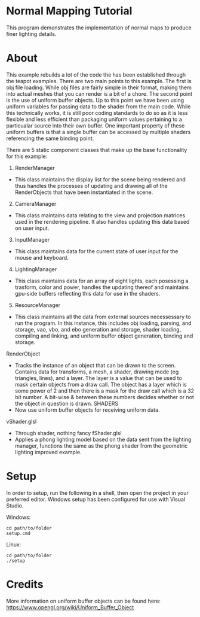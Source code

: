 # Normal Mapping Tutorial

This program demonstrates the implementation of normal maps to produce finer lighting details.

# About

This example rebuilds a lot of the code the has been established through the teapot examples. There are two main points to this example. The first is obj file loading. While obj files are fairly simple in their format, making them into actual meshes that you can render is a bit of a chore. The second point is the use of uniform buffer objects. Up to this point we have been using uniform variables for passing data to the shader from the main code. While this technically works, it is still poor coding standards to do so as it is less flexible and less efficient than packaging uniform values pertaining to a particualar source into their own buffer. One important property of these uniform buffers is that a single buffer can be accessed by multiple shaders referencing the same binding point.

There are 5 static component classes that make up the base functionality for this example:

1) RenderManager
  - This class maintains the display list for the scene being rendered and thus handles the processes of updating and drawing all of the RenderObjects that have been instantiated in the scene.
2) CameraManager
  - This class maintains data relating to the view and projection matrices used in the rendering pipeline. It also handles updating this data based on user input.
3) InputManager
  - This class maintains data for the current state of user input for the mouse and keyboard.
4) LightingManager
  - This class maintains data for an array of eight lights, each posessing a trasform, color and power, handles the updating thereof and maintains gpu-side buffers reflecting this data for use in the shaders.
5) ResourceManager
  - This class maintains all the data from external sources necessessary to run the program. In this instance, this includes obj loading, parsing, and storage, vao, vbo, and ebo generation and storage, shader loading, compiling and linking, and uniform buffer object generation, binding and storage.

RenderObject
  - Tracks the instance of an object that can be drawn to the screen. Contains data for transforms, a mesh, a shader, drawing mode (eg triangles, lines), and a layer. The layer is a value that can be used to mask certain objects from a draw call. The object has a layer which is some power of 2 and then there is a mask for the draw call which is a 32 bit number. A bit-wise & between these numbers decides whether or not the object in question is drawn.
SHADERS
  - Now use uniform buffer objects for receiving uniform data.

vShader.glsl
  - Through shader, nothing fancy
fShader.glsl
  - Applies a phong lighting model based on the data sent from the lighting manager, functions the same as the phong shader from the geometric lighting improved example.

# Setup

In order to setup, run the following in a shell, then open the project in your preferred editor. Windows setup has been configured for use with Visual Studio.

Windows:
```
cd path/to/folder
setup.cmd
```
Linux:
```
cd path/to/folder
./setup
```

# Credits

More information on uniform buffer objects can be found here: https://www.opengl.org/wiki/Uniform_Buffer_Object
